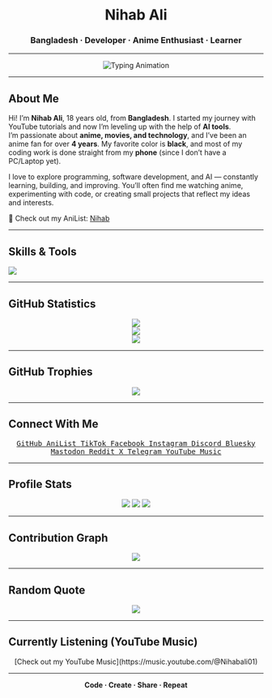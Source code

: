 <h1 align="center">Nihab Ali</h1>
<h3 align="center">Bangladesh · Developer · Anime Enthusiast · Learner</h3>

---

<p align="center">
  <img src="https://readme-typing-svg.herokuapp.com?size=22&duration=3000&color=00FFFF&center=true&vCenter=true&lines=Welcome+to+my+GitHub+Profile;Exploring+Anime+and+Technology;Learning+with+AI+Support;Building+Projects+on+Phone;Code+·+Create+·+Share+·+Repeat" alt="Typing Animation" />
</p>

---

## About Me
Hi! I’m **Nihab Ali**, 18 years old, from **Bangladesh**. I started my journey with YouTube tutorials and now I’m leveling up with the help of **AI tools**.  
I’m passionate about **anime, movies, and technology**, and I’ve been an anime fan for over **4 years**. My favorite color is **black**, and most of my coding work is done straight from my **phone** (since I don’t have a PC/Laptop yet).  

I love to explore programming, software development, and AI — constantly learning, building, and improving. You’ll often find me watching anime, experimenting with code, or creating small projects that reflect my ideas and interests.  

🔗 Check out my AniList: [Nihab](https://anilist.co/user/Nihab/)  

---

## Skills & Tools
<p align="left">
  <img src="https://skillicons.dev/icons?i=html,css,js,python,git,github,vscode,linux" />
</p>

---

## GitHub Statistics
<p align="center">
  <img src="https://github-readme-stats.vercel.app/api?username=nihabali&show_icons=true&theme=tokyonight" />
  <br>
  <img src="https://streak-stats.demolab.com?user=nihabali&theme=tokyonight" />
  <br>
  <img src="https://github-readme-stats.vercel.app/api/top-langs/?username=nihabali&layout=compact&theme=tokyonight" />
</p>

---

## GitHub Trophies
<p align="center">
  <img src="https://github-profile-trophy.vercel.app/?username=nihabali&theme=tokyonight&no-frame=true&row=1&column=7" />
</p>

---

## Connect With Me

<p align="center">
  <a href="https://github.com/nihabali">
    <kbd> GitHub </kbd>
  </a>
  <a href="https://anilist.co/user/Nihab/">
    <kbd> AniList </kbd>
  </a>
  <a href="https://www.tiktok.com/@mellowtrax">
    <kbd> TikTok </kbd>
  </a>
  <a href="https://m.facebook.com/nihabali01/">
    <kbd> Facebook </kbd>
  </a>
  <a href="https://www.instagram.com/nihabali01">
    <kbd> Instagram </kbd>
  </a>
  <a href="https://discord.com/users/YourDiscordID">
    <kbd> Discord </kbd>
  </a>
  <a href="https://bsky.app/profile/YourBluesky">
    <kbd> Bluesky </kbd>
  </a>
  <a href="https://mastodon.social/@nihabali">
    <kbd> Mastodon </kbd>
  </a>
  <a href="https://www.reddit.com/user/nihab_ali">
    <kbd> Reddit </kbd>
  </a>
  <a href="https://x.com/nihabali01">
    <kbd> X </kbd>
  </a>
  <a href="https://t.me/nihabali01">
    <kbd> Telegram </kbd>
  </a>
  <a href="https://music.youtube.com/@Nihabali01">
    <kbd> YouTube Music </kbd>
  </a>
</p>


---

## Profile Stats
<p align="center">
  <img src="https://komarev.com/ghpvc/?username=nihabali&label=Profile+Views&color=0e75b6&style=flat" />
  <img src="https://img.shields.io/github/followers/nihabali?label=Followers&style=flat&color=0e75b6" />
  <img src="https://img.shields.io/github/stars/nihabali?label=Stars&style=flat&color=0e75b6" />
</p>

---

## Contribution Graph
<p align="center">
  <img src="https://github-readme-activity-graph.vercel.app/graph?username=nihabali&theme=tokyo-night" />
</p>

---

## Random Quote
<p align="center">
  <img src="https://quotes-github-readme.vercel.app/api?type=horizontal&theme=tokyonight" />
</p>

---

## Currently Listening (YouTube Music)
<p align="center">
  [Check out my YouTube Music](https://music.youtube.com/@Nihabali01)
</p>

---

<p align="center"><b>Code · Create · Share · Repeat</b></p>
